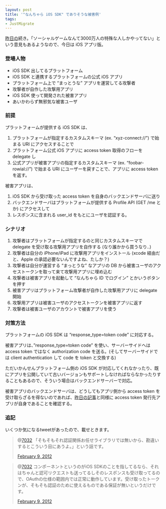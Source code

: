 ```yaml
---
layout: post
title: '"なんちゃら iOS SDK" でありそうな被害例'
tags:
- JustMigrate
---
```

<p><a href="/blog/archives/20120207-oauth-20-implicit-flow">昨日の</a>続き。「ソーシャルゲームなんて3000万人の特殊な人しかやってない」という意見もあるようなので、今日は iOS アプリ版。</p>
<h3>登場人物</h3>
<ul><li>iOS SDK 出してるプラットフォーム</li>
<li>iOS SDK と連携するプラットフォームの公式 iOS アプリ</li>
<li>プラットフォーム上で “まっとうな” アプリを運営してる攻撃者</li>
<li>攻撃者が自作した攻撃用アプリ</li>
<li>iOS SDK 使って開発された被害アプリ</li>
<li>あいかわらず無邪気な被害ユーザ</li>
</ul><h3>前提</h3>
<p>プラットフォームが提供する iOS SDK は、</p>
<ol><li>プラットフォームが指定するカスタムスキーマ (ex. “xyz-connect://”) で始まる URI にアクセスすることで</li>
<li>プラットフォーム公式 iOS アプリに access token 取得のフローを delegate し</li>
<li>公式アプリが被害アプリの指定するカスタムスキーマ (ex. “foobar-rowial://”) で始まる URI にユーザーを戻すことで、アプリに access token を返す。</li>
</ol><p>被害アプリは、</p>
<ol><li>iOS SDK から受け取った access token を自身のバックエンドサーバに送り</li>
<li>バックエンドサーバはプラットフォームが提供する Profile API (GET /me とか) にアクセスして</li>
<li>レスポンスに含まれる user_id をもとにユーザを認証する。</li>
</ol><h3>シナリオ</h3>
<ol><li>攻撃者はプラットフォームが指定するのと同じカスタムスキーマで delegate を受け取る攻撃用アプリを自作する (なり誰かから買うなり..)</li>
<li>攻撃者は自分の iPhone/iPad に攻撃用アプリをインストール (xcode 経由だと、Apple の承認必要ないんですよね、たしか？)</li>
<li>攻撃者は自分が運営する “まっとうな” なアプリの DB から被害ユーザのアクセストークンを取って来て攻撃用アプリに埋め込む</li>
<li>攻撃者は被害アプリを起動して “なんちゃら ID でログイン” とかいうボタンを押す</li>
<li>被害アプリはプラットフォーム攻撃者が自作した攻撃用アプリに delegate 開始</li>
<li>攻撃用アプリは被害ユーザのアクセストークンを被害アプリに返す</li>
<li>攻撃者は被害ユーザのアカウントで被害アプリを使う</li>
</ol><h3>対策方法</h3>
<p>プラットフォームの iOS SDK は “response_type=token code” に対応する。</p>
<p>被害アプリは、”response_type=token code” を使い、サーバーサイドへは access token ではなく authorization code を送る。(そしてサーバーサイドでは client authentication して code を token と交換する)</p>
<p>ただいかんせんプラットフォーム側の iOS SDK が対応してくれなかったり、既にアプリを公開していて古いバージョンもサポートしなければならなかったりすることもあるので、そういう場合はバックエンドサーバーで対応。</p>
<p>被害アプリのバックエンドサーバは、どうしてもアプリ側から access token を受け取らざるを得ないのであれば、<a href="/blog/archives/20120207-oauth-20-implicit-flow">昨日の記事</a>と同様に access token 発行先アプリが自身であることを確認する。</p>
<h3>追記</h3>
<p>いくつか気になるtweetがあったので、載せときます。</p>
<blockquote class="twitter-tweet">
<p>@<a href="https://twitter.com/7032">7032</a> 「そもそもそれ認証関係お任せライブラリでは無いから、勘違いするとこういう目にあうよ。」という話です。</p>
<div><a href="https://twitter.com/oauthjp/status/167406152261443584">February 9, 2012</a></div>
</blockquote>
<blockquote class="twitter-tweet">
<p>@<a href="https://twitter.com/7032">7032</a> コンポーネントというのがiOS SDKのことを指してるなら、それはちゃんと認可リクエストも送ってるしそのレスポンスも受け取ってるので、OAuthの仕様の範囲内では正常に動作しています。受け取ったトークンが、そもそも認証のために使えるものである保証が無いというだけです。</p>
<div><a href="https://twitter.com/oauthjp/status/167439399196426240">February 9, 2012</a></div>
</blockquote>
